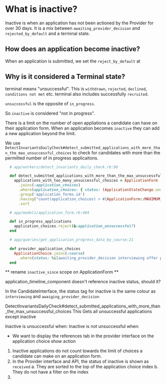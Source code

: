# What is inactive?

Inactive is when an application has not been actioned by the Provider for over 30 days.
It is a mix between `awaiting_provider_decision` and `rejected_by_default` and a terminal state.

## How does an application become inactive?
When an application is submitted, we set the `reject_by_default` at

## Why is it considered a Terminal state?
terminal means "unsuccessful". This is `withdrawn`, `rejected`, `declined`, `conditions not met` etc.
terminal also includes successfully `recruited`.

`unsuccessful` is the opposite of `in_progress`.

So `inactive` is considered "not in progress".

There is a limit on the number of open appliations a candidate can have on their application form. When an application becomes `inactive` they can add a new application beyond the limit.

We use `DetectInvariantsDailyCheck#detect_submitted_applications_with_more_than_the_max_unsuccessful_choices` to check for candidates with more than the permitted number of in progress applicaitons.

```ruby
  # app/workers/detect_invariants_daily_check.rb:90

  def detect_submitted_applications_with_more_than_the_max_unsuccessful_choices
    applications_with_too_many_unsuccessful_choices = ApplicationForm
      .joins(:application_choices)
      .where(application_choices: { status: (ApplicationStateChange.unsuccessful - %i[inactive]) })
      .group('application_forms.id')
      .having("count(application_choices) > #{ApplicationForm::MAXIMUM_NUMBER_OF_UNSUCCESSFUL_APPLICATIONS}")
      .sort
```

```ruby
  # app/models/application_form.rb:404

  def in_progress_applications
    application_choices.reject(&:application_unsuccessful?)
  end
```

```ruby
  # app/queries/get_application_progress_data_by_course:21

  def provider_application_choices
    ApplicationChoice.joins(:course)
      .where(status: %i[awaiting_provider_decision interviewing offer pending_conditions recruited inactive])
  end
```

** rename `inactive_since` scope on ApplicationForm **


application_timeline_component doesn't reference inactive status, should it?

In the CandidateInterface, the status tag for inactive is the same colour as `interviewing` and `awaiging_provider_decision`

DetectInvariantsDailyCheck#detect_submitted_applications_with_more_than_the_max_unsuccessful_choices
  This Gets all unsuccessful applications except inactive

Inactive is unsuccessful when:
Inactive is not unsuccessful when:
 - We want to display the references tab in the provider interface on the application choice show action



1. Inactive applications do not count towards the limit of choices a candidate can make on an application form.
2. In the Provider interface and API, the status of inactive is shown as `received`
    a. They are sorted to the top of the application choice index
    b. They do not have a filter on the index
3.
